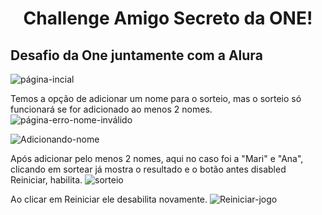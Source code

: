 <h1 align="center"> Challenge Amigo Secreto da ONE!</h1>

## Desafio da One juntamente com a Alura

![página-incial](https://github.com/user-attachments/assets/c1adda25-912a-4aee-b0eb-61a51515b66a)

Temos a opção de adicionar um nome para o sorteio, mas o sorteio só funcionará se for adicionado ao menos 2 nomes. 
![página-erro-nome-inválido](https://github.com/user-attachments/assets/8401d80c-8af1-4477-892f-72187ae94466)

![Adicionando-nome](https://github.com/user-attachments/assets/3d1e9f3d-fdc9-4772-ac99-740cc4333398)

Após adicionar pelo menos 2 nomes, aqui no caso foi a "Mari" e "Ana", clicando em sortear já mostra o resultado e o botão antes disabled Reiniciar, habilita. 
![sorteio](https://github.com/user-attachments/assets/52808ccc-a123-4bc9-b9bd-cb870c95990e)

Ao clicar em Reiniciar ele desabilita novamente. 
![Reiniciar-jogo](https://github.com/user-attachments/assets/8de7925d-ab68-438d-b1b0-32cb36cc5172)
